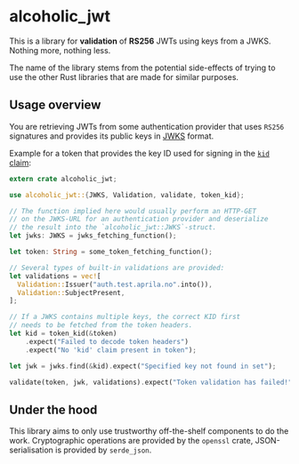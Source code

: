 alcoholic_jwt
=============

This is a library for **validation** of **RS256** JWTs using keys from
a JWKS. Nothing more, nothing less.

The name of the library stems from the potential side-effects of
trying to use the other Rust libraries that are made for similar
purposes.

## Usage overview

You are retrieving JWTs from some authentication provider that uses
`RS256` signatures and provides its public keys in [JWKS][] format.

Example for a token that provides the key ID used for signing in the
[`kid` claim][]:

```rust
extern crate alcoholic_jwt;

use alcoholic_jwt::{JWKS, Validation, validate, token_kid};

// The function implied here would usually perform an HTTP-GET
// on the JWKS-URL for an authentication provider and deserialize
// the result into the `alcoholic_jwt::JWKS`-struct.
let jwks: JWKS = jwks_fetching_function();

let token: String = some_token_fetching_function();

// Several types of built-in validations are provided:
let validations = vec![
  Validation::Issuer("auth.test.aprila.no".into()),
  Validation::SubjectPresent,
];

// If a JWKS contains multiple keys, the correct KID first
// needs to be fetched from the token headers.
let kid = token_kid(&token)
    .expect("Failed to decode token headers")
    .expect("No 'kid' claim present in token");

let jwk = jwks.find(&kid).expect("Specified key not found in set");

validate(token, jwk, validations).expect("Token validation has failed!");
```

## Under the hood

This library aims to only use trustworthy off-the-shelf components to
do the work. Cryptographic operations are provided by the `openssl`
crate, JSON-serialisation is provided by `serde_json`.

[JWKS]: https://tools.ietf.org/html/rfc7517
[`kid` claim]: https://tools.ietf.org/html/rfc7515#section-4.1.4
